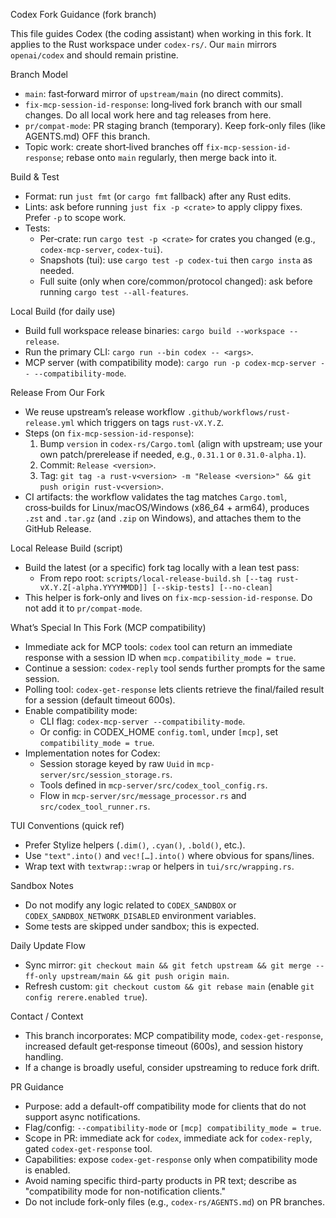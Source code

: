 Codex Fork Guidance (fork branch)

This file guides Codex (the coding assistant) when working in this fork. It applies to the Rust workspace under `codex-rs/`. Our `main` mirrors `openai/codex` and should remain pristine.

Branch Model
- `main`: fast‑forward mirror of `upstream/main` (no direct commits).
- `fix-mcp-session-id-response`: long‑lived fork branch with our small changes. Do all local work here and tag releases from here.
- `pr/compat-mode`: PR staging branch (temporary). Keep fork-only files (like AGENTS.md) OFF this branch.
- Topic work: create short‑lived branches off `fix-mcp-session-id-response`; rebase onto `main` regularly, then merge back into it.

Build & Test
- Format: run `just fmt` (or `cargo fmt` fallback) after any Rust edits.
- Lints: ask before running `just fix -p <crate>` to apply clippy fixes. Prefer `-p` to scope work.
- Tests:
  - Per‑crate: run `cargo test -p <crate>` for crates you changed (e.g., `codex-mcp-server`, `codex-tui`).
  - Snapshots (tui): use `cargo test -p codex-tui` then `cargo insta` as needed.
  - Full suite (only when core/common/protocol changed): ask before running `cargo test --all-features`.

Local Build (for daily use)
- Build full workspace release binaries: `cargo build --workspace --release`.
- Run the primary CLI: `cargo run --bin codex -- <args>`.
- MCP server (with compatibility mode): `cargo run -p codex-mcp-server -- --compatibility-mode`.

Release From Our Fork
- We reuse upstream’s release workflow `.github/workflows/rust-release.yml` which triggers on tags `rust-vX.Y.Z`.
- Steps (on `fix-mcp-session-id-response`):
  1) Bump `version` in `codex-rs/Cargo.toml` (align with upstream; use your own patch/prerelease if needed, e.g., `0.31.1` or `0.31.0-alpha.1`).
  2) Commit: `Release <version>`.
  3) Tag: `git tag -a rust-v<version> -m "Release <version>" && git push origin rust-v<version>`.
- CI artifacts: the workflow validates the tag matches `Cargo.toml`, cross‑builds for Linux/macOS/Windows (x86_64 + arm64), produces `.zst` and `.tar.gz` (and `.zip` on Windows), and attaches them to the GitHub Release.

Local Release Build (script)
- Build the latest (or a specific) fork tag locally with a lean test pass:
  - From repo root: `scripts/local-release-build.sh [--tag rust-vX.Y.Z[-alpha.YYYYMMDD]] [--skip-tests] [--no-clean]`
- This helper is fork-only and lives on `fix-mcp-session-id-response`. Do not add it to `pr/compat-mode`.

What’s Special In This Fork (MCP compatibility)
- Immediate ack for MCP tools: `codex` tool can return an immediate response with a session ID when `mcp.compatibility_mode = true`.
- Continue a session: `codex-reply` tool sends further prompts for the same session.
- Polling tool: `codex-get-response` lets clients retrieve the final/failed result for a session (default timeout 600s).
- Enable compatibility mode:
  - CLI flag: `codex-mcp-server --compatibility-mode`.
  - Or config: in CODEX_HOME `config.toml`, under `[mcp]`, set `compatibility_mode = true`.
- Implementation notes for Codex:
  - Session storage keyed by raw `Uuid` in `mcp-server/src/session_storage.rs`.
  - Tools defined in `mcp-server/src/codex_tool_config.rs`.
  - Flow in `mcp-server/src/message_processor.rs` and `src/codex_tool_runner.rs`.

TUI Conventions (quick ref)
- Prefer Stylize helpers (`.dim()`, `.cyan()`, `.bold()`, etc.).
- Use `"text".into()` and `vec![…].into()` where obvious for spans/lines.
- Wrap text with `textwrap::wrap` or helpers in `tui/src/wrapping.rs`.

Sandbox Notes
- Do not modify any logic related to `CODEX_SANDBOX` or `CODEX_SANDBOX_NETWORK_DISABLED` environment variables.
- Some tests are skipped under sandbox; this is expected.

Daily Update Flow
- Sync mirror: `git checkout main && git fetch upstream && git merge --ff-only upstream/main && git push origin main`.
- Refresh custom: `git checkout custom && git rebase main` (enable `git config rerere.enabled true`).

Contact / Context
- This branch incorporates: MCP compatibility mode, `codex-get-response`, increased default get‑response timeout (600s), and session history handling.
- If a change is broadly useful, consider upstreaming to reduce fork drift.

PR Guidance
- Purpose: add a default-off compatibility mode for clients that do not support async notifications.
- Flag/config: `--compatibility-mode` or `[mcp] compatibility_mode = true`.
- Scope in PR: immediate ack for `codex`, immediate ack for `codex-reply`, gated `codex-get-response` tool.
- Capabilities: expose `codex-get-response` only when compatibility mode is enabled.
- Avoid naming specific third-party products in PR text; describe as "compatibility mode for non-notification clients."
- Do not include fork-only files (e.g., `codex-rs/AGENTS.md`) on PR branches.
